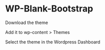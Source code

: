 # WP-Blank-Bootstrap

Download the theme

Add it to wp-content > Themes

Select the theme in the Wordpress Dashboard
